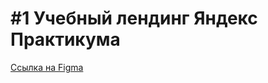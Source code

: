 # #1 Учебный лендинг Яндекс Практикума
[Ссылка на Figma](https://www.figma.com/file/NX8tqzE5isczTdAa8bwDb9)